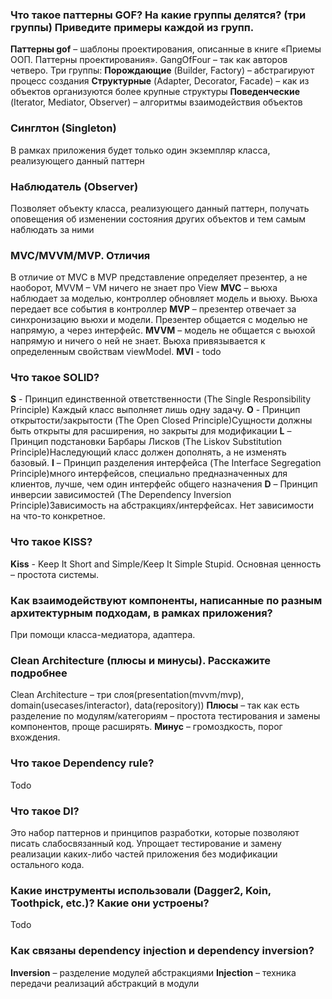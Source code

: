 ### Что такое паттерны GOF? На какие группы делятся? (три группы) Приведите примеры каждой из групп. 

**Паттерны gof** – шаблоны проектирования, описанные в книге «Приемы ООП. Паттерны проектирования». GangOfFour – так как авторов четверо.
Три группы:
**Порождающие** (Builder, Factory) – абстрагируют процесс создания
**Структурные** (Adapter, Decorator, Facade) – как из объектов организуются более крупные структуры
**Поведенческие** (Iterator, Mediator, Observer) – алгоритмы взаимодействия объектов

### Синглтон (Singleton)

В рамках приложения будет только один экземпляр класса, реализующего данный паттерн

### Наблюдатель (Observer)

Позволяет объекту класса, реализующего данный паттерн, получать оповещения об изменении состояния других объектов и тем самым наблюдать за ними

### MVC/MVVM/MVP. Отличия

В отличие от MVC в MVP представление определяет презентер, а не наоборот, MVVM – VM ничего не знает про View
**MVC** – вьюха наблюдает за моделью, контроллер обновляет модель и вьюху. Вьюха передает все события в контроллер
**MVP** – презентер отвечает за синхронизацию вьюхи и модели. Презентер общается с моделью не напрямую, а через интерфейс.
**MVVM** – модель не общается с вьюхой напрямую и ничего о ней не знает. Вьюха привязывается к определенным свойствам viewModel.
**MVI** - todo

### Что такое SOLID? 

**S** - Принцип единственной ответственности (The Single Responsibility Principle) Каждый класс выполняет лишь одну задачу.
**O** - Принцип открытости/закрытости (The Open Closed Principle)Сущности должны быть открыты для расширения, но закрыты для модификации
**L** – Принцип подстановки Барбары Лисков (The Liskov Substitution Principle)Наследующий класс должен дополнять, а не изменять базовый.
**I** – Принцип разделения интерфейса (The Interface Segregation Principle)много интерфейсов, специально предназначенных для клиентов, лучше, чем один интерфейс общего назначения
**D** – Принцип инверсии зависимостей (The Dependency Inversion Principle)Зависимость на абстракциях/интерфейсах. Нет зависимости на что-то конкретное.

### Что такое KISS?

**Kiss** - Keep It Short and Simple/Keep It Simple Stupid. Основная ценность – простота системы.

### Как взаимодействуют компоненты, написанные по разным архитектурным подходам, в рамках приложения?

При помощи класса-медиатора, адаптера.

### Clean Architecture (плюсы и минусы). Расскажите подробнее

Clean Architecture – три слоя(presentation(mvvm/mvp), domain(usecases/interactor), data(repository))
**Плюсы** – так как есть разделение по модулям/категориям – простота тестирования и замены компонентов, проще расширять.
**Минус** – громоздкость, порог вхождения.

### Что такое Dependency rule?

Todo

### Что такое DI?

Это набор паттернов и принципов разработки, которые позволяют писать слабосвязанный код. Упрощает тестирование и замену реализации каких-либо частей приложения без модификации остального кода.

### Какие инструменты использовали (Dagger2, Koin, Toothpick, etc.)? Какие они устроены? 

Todo

### Как связаны dependency injection и dependency inversion?

**Inversion** – разделение модулей абстракциями
**Injection** – техника передачи реализаций абстракций в модули
